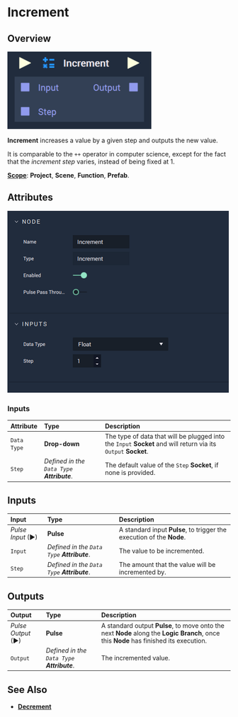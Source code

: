 # Increment

## Overview

![The Increment Node.](../../.gitbook/assets/incrementupdatedimage.png)

**Increment** increases a value by a given step and outputs the new value.

It is comparable to the `++` operator in computer science, except for the fact that the _increment step_ varies, instead of being fixed at 1.

[**Scope**](../overview.md#scopes): **Project**, **Scene**, **Function**, **Prefab**.

## Attributes

![The Increment Node Attributes.](../../.gitbook/assets/node-increment2-attr.png)

### Inputs

| Attribute | Type | Description |
| :--- | :--- | :--- |
| `Data Type` | **Drop-down** | The type of data that will be plugged into the `Input` **Socket** and will return via its `Output` **Socket**. |
| `Step` | _Defined in the `Data Type` **Attribute**_. | The default value of the `Step` **Socket**, if none is provided. |

## Inputs

| Input | Type | Description |
| :--- | :--- | :--- |
| _Pulse Input_ \(►\) | **Pulse** | A standard input **Pulse**, to trigger the execution of the **Node**. |
| `Input` | _Defined in the `Data Type` **Attribute**_. | The value to be incremented. |
| `Step` | _Defined in the `Data Type` **Attribute**_. | The amount that the value will be incremented by. |

## Outputs

| Output | Type | Description |
| :--- | :--- | :--- |
| _Pulse Output_ \(►\) | **Pulse** | A standard output **Pulse**, to move onto the next **Node** along the **Logic Branch**, once this **Node** has finished its execution. |
| `Output` | _Defined in the `Data Type` **Attribute**_. | The incremented value. |

## See Also

* [**Decrement**](decrement.md)

